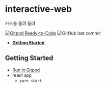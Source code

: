 <h1>interactive-web</h1>
<p>카드를 돌려 돌려</p>

[![Gitpod Ready-to-Code](https://img.shields.io/badge/Gitpod-Ready--to--Code-blue?logo=gitpod)](https://gitpod.io/#https://github.com/jeonhyunji/interactive-web)
![GitHub last commit](https://img.shields.io/github/last-commit/jeonhyunji/interactive-web)

- [**Getting Started**](#getting-started)

## Getting Started
- [Run in Gitpod](https://gitpod.io/#https://github.com/jeonhyunji/interactive-web)
- react app
  - `yarn start`
